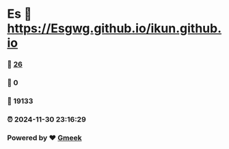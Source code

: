 # Es :link: https://Esgwg.github.io/ikun.github.io 
### :page_facing_up: [26](https://Esgwg.github.io/ikun.github.io/tag.html) 
### :speech_balloon: 0 
### :hibiscus: 19133 
### :alarm_clock: 2024-11-30 23:16:29 
### Powered by :heart: [Gmeek](https://github.com/Meekdai/Gmeek)
